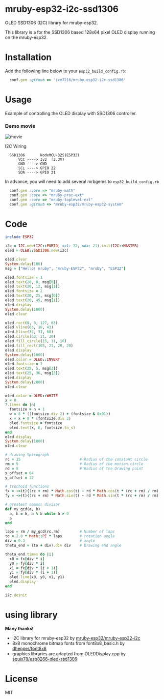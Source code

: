 # mruby-esp32-i2c-ssd1306

OLED SSD1306 (I2C) library for mruby-esp32.

This library is a for the SSD1306 based 128x64 pixel OLED display running on the mruby-esp32.

# Installation

Add the following line below to your `esp32_build_config.rb`:

```ruby
  conf.gem :github => 'icm7216/mruby-esp32-i2c-ssd1306'
```

# Usage

Example of controlling the OLED display with SSD1306 controller.

### Demo movie

![movie](ESP32-SSD1306_sample.gif)

I2C Wiring
```
  SSD1306       NodeMCU-32S(ESP32)
      VCC ----> 3v3  (3.3V)
      GND ----> GND
      SCL ----> GPIO 22
      SDA ----> GPIO 21
```

In advance, you will need to add several mrbgems to `esp32_build_config.rb`
```ruby
  conf.gem :core => "mruby-math"
  conf.gem :core => "mruby-proc-ext"
  conf.gem :core => "mruby-toplevel-ext"
  conf.gem :github => "mruby-esp32/mruby-esp32-system"
```

# Code

```ruby
include ESP32

i2c = I2C.new(I2C::PORT0, scl: 22, sda: 21).init(I2C::MASTER)
oled = OLED::SSD1306.new(i2c)

oled.clear
System.delay(100)
msg = ["Hello! mruby", "mruby-ESP32", "mruby", "ESP32"]

oled.fontsize = 1
oled.text(20, 0, msg[0])
oled.text(20, 12, msg[1])
oled.fontsize = 2
oled.text(20, 25, msg[0])
oled.text(20, 45, msg[1])
oled.display
System.delay(1000)
oled.clear

oled.rect(0, 0, 127, 63)
oled.vline(63, 10, 43)
oled.hline(32, 31, 60)
oled.circle(63, 31, 30)
oled.fill_circle(15, 31, 10)
oled.fill_rect(105, 21, 20, 20)
oled.display
System.delay(1000)
oled.color = OLED::INVERT
oled.fontsize = 3
oled.text(25, 5, msg[2])
oled.text(25, 36, msg[3])
oled.display
System.delay(2000)
oled.clear

oled.color = OLED::WHITE
x = 0
7.times do |n|
  fontsize = n + 1
  w = 8 * ((fontsize.div 2) + (fontsize & 0x01))
  x = x + 8 * (fontsize.div 2)
  oled.fontsize = fontsize
  oled.text(x, 0, fontsize.to_s)
end
oled.display
System.delay(1000)
oled.clear

# drawing Spirograph
rc = 15                           # Radius of the constant circle
rm = 9                            # Radius of the motion circle
rd = 8                            # Radius of the Drawing point
x_offset = 64
y_offset = 32

# trochoid functions
fx = ->(t){(rc + rm) * Math.cos(t) - rd * Math.cos(t * (rc + rm) / rm) + x_offset}
fy = ->(t){(rc + rm) * Math.sin(t) - rd * Math.sin(t * (rc + rm) / rm) + y_offset}

# greatest common divisor
def my_gcd(a, b)
  a, b = b, a % b while b > 0
  a
end

laps = rm / my_gcd(rc,rm)         # Number of laps
to = 2.0 * Math::PI * laps        # rotation angle
div = 0.3                         # angle
theta_end = (to + div).div div    # Drawing end angle

theta_end.times do |i|
  x0 = fx[div * i]
  y0 = fy[div * i]
  x1 = fx[div * (i + 1)]
  y1 = fy[div * (i + 1)]
  oled.line(x0, y0, x1, y1)
  oled.display
end

i2c.deinit
```


# using library

**Many thanks!**

*   I2C library for mruby-esp32 by [mruby-esp32/mruby-esp32-i2c](https://github.com/mruby-esp32/mruby-esp32-i2c)
*   8x8 monochrome bitmap fonts from font8x8_basic.h by [dhepper/font8x8](https://github.com/dhepper/font8x8)
*   graphics libraries are adapted from OLEDDisplay.cpp by [squix78/esp8266-oled-ssd1306](https://github.com/squix78/esp8266-oled-ssd1306)


# License

MIT
